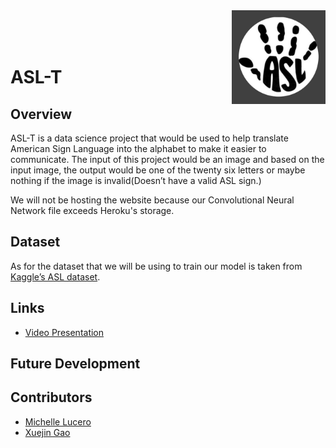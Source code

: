 <img align="right" src="imgs/colgan-asl-logo.jpg" alt="colgan-asl-logo" width="150">

<br />
<br />
<br />

# ASL-T

## Overview
ASL-T is a data science project that would be used to help translate American Sign Language into the alphabet to make it easier to communicate. The input of this project would be an image and based on the input image, the output would be one of the twenty six letters or maybe nothing if the image is invalid(Doesn’t have a valid ASL sign.)  

We will not be hosting the website because our Convolutional Neural Network file exceeds Heroku's storage. 

## Dataset
As for the dataset that we will be using to train our model is taken from [Kaggle’s ASL dataset].

[Kaggle’s ASL dataset]: https://www.kaggle.com/grassknoted/asl-alphabet?

## Links
- [Video Presentation]

[Video Presentation]: https://drive.google.com/file/d/1W4w_waNjaSjc-VcAAOMJ_ODrY0aaXXsf/view?usp=sharing

## Future Development


## Contributors
- [Michelle Lucero]
- [Xuejin Gao]

[Michelle Lucero]: https://github.com/MichelleLucero
[Xuejin Gao]: https://github.com/xuejingao
